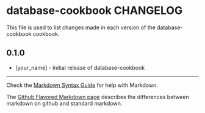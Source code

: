 database-cookbook CHANGELOG
===========================

This file is used to list changes made in each version of the database-cookbook cookbook.

0.1.0
-----
- [your_name] - Initial release of database-cookbook

- - -
Check the [Markdown Syntax Guide](http://daringfireball.net/projects/markdown/syntax) for help with Markdown.

The [Github Flavored Markdown page](http://github.github.com/github-flavored-markdown/) describes the differences between markdown on github and standard markdown.
